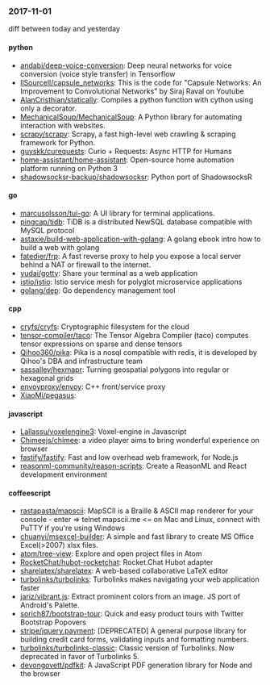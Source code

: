 ### 2017-11-01
diff between today and yesterday

#### python
* [andabi/deep-voice-conversion](https://github.com/andabi/deep-voice-conversion): Deep neural networks for voice conversion (voice style transfer) in Tensorflow
* [llSourcell/capsule_networks](https://github.com/llSourcell/capsule_networks): This is the code for "Capsule Networks: An Improvement to Convolutional Networks" by Siraj Raval on Youtube
* [AlanCristhian/statically](https://github.com/AlanCristhian/statically): Compiles a python function with cython using only a decorator.
* [MechanicalSoup/MechanicalSoup](https://github.com/MechanicalSoup/MechanicalSoup): A Python library for automating interaction with websites.
* [scrapy/scrapy](https://github.com/scrapy/scrapy): Scrapy, a fast high-level web crawling & scraping framework for Python.
* [guyskk/curequests](https://github.com/guyskk/curequests): Curio + Requests: Async HTTP for Humans
* [home-assistant/home-assistant](https://github.com/home-assistant/home-assistant):  Open-source home automation platform running on Python 3
* [shadowsocksr-backup/shadowsocksr](https://github.com/shadowsocksr-backup/shadowsocksr): Python port of ShadowsocksR

#### go
* [marcusolsson/tui-go](https://github.com/marcusolsson/tui-go): A UI library for terminal applications.
* [pingcap/tidb](https://github.com/pingcap/tidb): TiDB is a distributed NewSQL database compatible with MySQL protocol
* [astaxie/build-web-application-with-golang](https://github.com/astaxie/build-web-application-with-golang): A golang ebook intro how to build a web with golang
* [fatedier/frp](https://github.com/fatedier/frp): A fast reverse proxy to help you expose a local server behind a NAT or firewall to the internet.
* [yudai/gotty](https://github.com/yudai/gotty): Share your terminal as a web application
* [istio/istio](https://github.com/istio/istio): Istio service mesh for polyglot microservice applications
* [golang/dep](https://github.com/golang/dep): Go dependency management tool

#### cpp
* [cryfs/cryfs](https://github.com/cryfs/cryfs): Cryptographic filesystem for the cloud
* [tensor-compiler/taco](https://github.com/tensor-compiler/taco): The Tensor Algebra Compiler (taco) computes tensor expressions on sparse and dense tensors
* [Qihoo360/pika](https://github.com/Qihoo360/pika): Pika is a nosql compatible with redis, it is developed by Qihoo's DBA and infrastructure team
* [sassalley/hexmapr](https://github.com/sassalley/hexmapr): Turning geospatial polygons into regular or hexagonal grids
* [envoyproxy/envoy](https://github.com/envoyproxy/envoy): C++ front/service proxy
* [XiaoMi/pegasus](https://github.com/XiaoMi/pegasus): 

#### javascript
* [Lallassu/voxelengine3](https://github.com/Lallassu/voxelengine3): Voxel-engine in Javascript
* [Chimeejs/chimee](https://github.com/Chimeejs/chimee): a video player aims to bring wonderful experience on browser
* [fastify/fastify](https://github.com/fastify/fastify): Fast and low overhead web framework, for Node.js
* [reasonml-community/reason-scripts](https://github.com/reasonml-community/reason-scripts):  Create a ReasonML and React development environment

#### coffeescript
* [rastapasta/mapscii](https://github.com/rastapasta/mapscii):  MapSCII is a Braille & ASCII map renderer for your console - enter => telnet mapscii.me <= on Mac and Linux, connect with PuTTY if you're using Windows
* [chuanyi/msexcel-builder](https://github.com/chuanyi/msexcel-builder): A simple and fast library to create MS Office Excel(>2007) xlsx files.
* [atom/tree-view](https://github.com/atom/tree-view):  Explore and open project files in Atom
* [RocketChat/hubot-rocketchat](https://github.com/RocketChat/hubot-rocketchat): Rocket.Chat Hubot adapter
* [sharelatex/sharelatex](https://github.com/sharelatex/sharelatex): A web-based collaborative LaTeX editor
* [turbolinks/turbolinks](https://github.com/turbolinks/turbolinks): Turbolinks makes navigating your web application faster
* [jariz/vibrant.js](https://github.com/jariz/vibrant.js): Extract prominent colors from an image. JS port of Android's Palette.
* [sorich87/bootstrap-tour](https://github.com/sorich87/bootstrap-tour): Quick and easy product tours with Twitter Bootstrap Popovers
* [stripe/jquery.payment](https://github.com/stripe/jquery.payment): [DEPRECATED] A general purpose library for building credit card forms, validating inputs and formatting numbers.
* [turbolinks/turbolinks-classic](https://github.com/turbolinks/turbolinks-classic): Classic version of Turbolinks. Now deprecated in favor of Turbolinks 5.
* [devongovett/pdfkit](https://github.com/devongovett/pdfkit): A JavaScript PDF generation library for Node and the browser
